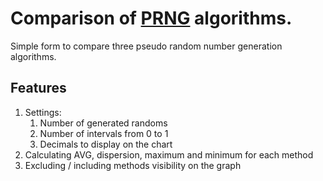 # Comparison of [PRNG](https://en.wikipedia.org/wiki/Pseudorandom_number_generator) algorithms.

Simple form to compare three pseudo random number generation algorithms.

## Features

1. Settings:
    1. Number of generated randoms
    2. Number of intervals from 0 to 1
    3. Decimals to display on the chart
2. Calculating AVG, dispersion, maximum and minimum for each method
3. Excluding / including methods visibility on the graph
